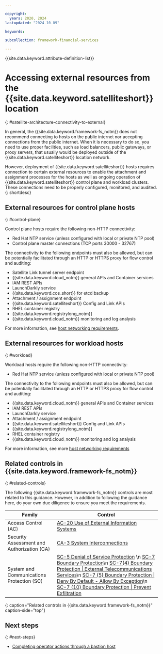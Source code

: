 ```yaml
---

copyright:
  years: 2020, 2024
lastupdated: "2024-10-09"

keywords: 

subcollection: framework-financial-services

---
```


{{site.data.keyword.attribute-definition-list}}

# Accessing external resources from the {{site.data.keyword.satelliteshort}} location
{: #satellite-architecture-connectivity-to-external}

In general, the {{site.data.keyword.framework-fs_notm}} does not recommend connecting to hosts on the public internet nor accepting connections from the public internet. When it is necessary to do so, you need to use proper facilities, such as load balancers, public gateways, or proxy servers, that usually would be deployed outside of the {{site.data.keyword.satelliteshort}} location network.

However, deployment of {{site.data.keyword.satelliteshort}} hosts requires connection to certain external resources to enable the attachment and assignment processes for the hosts as well as ongoing operation of {{site.data.keyword.satelliteshort}} control plane and workload clusters. These connections need to be properly configured, monitored, and audited.
{: shortdesc}






## External resources for control plane hosts
{: #control-plane}

Control plane hosts require the following non-HTTP connectivity:

* Red Hat NTP service (unless configured with local or private NTP pool)
* Control plane master connections (TCP ports 30000 - 32767)

The connectivity to the following endpoints must also be allowed, but can be potentially facilitated through an HTTP or HTTPS proxy for flow control and auditing:

* Satellite Link tunnel server endpoint
* {{site.data.keyword.cloud_notm}} general APIs and Container services
* IAM REST APIs
* LaunchDarkly service
* {{site.data.keyword.cos_short}} for etcd backup
* Attachment / assignment endpoint
* {{site.data.keyword.satelliteshort}} Config and Link APIs
* RHEL container registry
* {{site.data.keyword.registrylong_notm}}
* {{site.data.keyword.cloud_notm}} monitoring and log analysis

For more information, see [host networking requirements](/docs/satellite?topic=satellite-reqs-host-network#reqs-host-network-firewall-outbound).



## External resources for workload hosts
{: #workload}

Workload hosts require the following non-HTTP connectivity:

* Red Hat NTP service (unless configured with local or private NTP pool)

The connectivity to the following endpoints must also be allowed, but can be potentially facilitated through an HTTP or HTTPS proxy for flow control and auditing:

* {{site.data.keyword.cloud_notm}} general APIs and Container services
* IAM REST APIs
* LaunchDarkly service
* Attachment / assignment endpoint
* {{site.data.keyword.satelliteshort}} Config and Link APIs
* {{site.data.keyword.registrylong_notm}} 
* RHEL container registry
* {{site.data.keyword.cloud_notm}} monitoring and log analysis

For more information, see more [host networking requirements](/docs/satellite?topic=satellite-reqs-host-network#reqs-host-network-firewall-outbound)



## Related controls in {{site.data.keyword.framework-fs_notm}} 
{: #related-controls}

The following {{site.data.keyword.framework-fs_notm}} controls are most related to this guidance. However, in addition to following the guidance here, do your own due diligence to ensure you meet the requirements.


| Family              | Control                                           |
|---------------------|---------------------------------------------------|
| Access Control (AC) | [AC-20 Use of External Information Systems](/docs/framework-financial-services-controls?topic=framework-financial-services-controls-ac-20) |
| Security Assessment and Authorization (CA) | [CA-3 System Interconnections](/docs/framework-financial-services-controls?topic=framework-financial-services-controls-ca-3) |
| System and Communications Protection (SC)  | [SC-5 Denial of Service Protection](/docs/framework-financial-services-controls?topic=framework-financial-services-controls-sc-5)   \n [SC-7 Boundary Protection](/docs/framework-financial-services-controls?topic=framework-financial-services-controls-sc-7)\n [SC-7(4) Boundary Protection &#124; External Telecommunications Services](/docs/framework-financial-services-controls?topic=framework-financial-services-controls-sc-7.4)\n [SC-7 (5) Boundary Protection &#124; Deny By Default - Allow By Exception](/docs/framework-financial-services-controls?topic=framework-financial-services-controls-sc-7.5)\n [SC-7 (10) Boundary Protection &#124; Prevent Exfiltration](/docs/framework-financial-services-controls?topic=framework-financial-services-controls-sc-7.10) |
{: caption="Related controls in {{site.data.keyword.framework-fs_notm}}" caption-side="top"}

## Next steps
{: #next-steps}

* [Completing operator actions through a bastion host](/docs/framework-financial-services?topic=framework-financial-services-satellite-architecture-connectivity-bastion)
